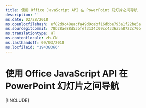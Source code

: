 ```yaml
---
title: 使用 Office JavaScript API 在 PowerPoint 幻灯片之间导航
description: ''
ms.date: 02/28/2018
ms.openlocfilehash: ef82d9c48eacfa49d9cabf16dbbe793a1f22be5a
ms.sourcegitcommit: 78b28ae88d53bfef3134c09cc4336a5a8722c70b
ms.translationtype: HT
ms.contentlocale: zh-CN
ms.lasthandoff: 09/03/2018
ms.locfileid: "19438366"
---
```

# <a name="navigate-between-slides-in-powerpoint-using-the-office-javascript-api"></a>使用 Office JavaScript API 在 PowerPoint 幻灯片之间导航

[!INCLUDE[](../includes/powerpoint-tutorial-navigate-slides.md)]